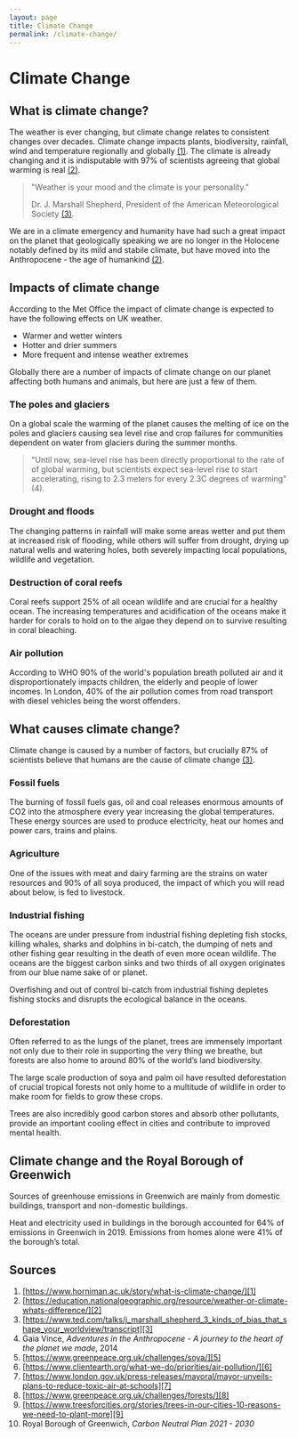 ```yaml
---
layout: page
title: Climate Change
permalink: /climate-change/
---
```


# Climate Change

## What is climate change?

The weather is ever changing, but climate change relates to consistent changes over decades. Climate change impacts plants, biodiversity, rainfall, wind and temperature regionally  and globally [(1)][1]. The climate is already changing and it is indisputable with 97% of scientists agreeing that global warming is real [(2)][2].

> "Weather is your mood and the climate is your personality."
>
> Dr. J. Marshall Shepherd, President of the American Meteorological Society [(3)][3].

We are in a climate emergency and humanity have had such a great impact on the planet that geologically speaking we are no longer in the Holocene notably defined by its mild and stabile climate, but have moved into the Anthropocene - the age of humankind [(2)][2].

## Impacts of climate change

According to the Met Office the impact of climate change is expected to have the following effects on UK weather. 

* Warmer and wetter winters
* Hotter and drier summers
* More frequent and intense weather extremes

Globally there are a number of impacts of climate change on our planet affecting both humans and animals, but here are just a few of them. 

### The poles and glaciers

On a global scale the warming of the planet causes the melting of ice on the poles and glaciers causing sea level rise and crop failures for communities dependent on water from glaciers during the summer months.

> "Until now, sea-level rise has been directly proportional to the rate of of global warming, but scientists
> expect sea-level rise to start accelerating, rising to 2.3 meters for every 2.3C degrees of warming" (4).

### Drought and floods

The changing patterns in rainfall will make some areas wetter and put them at increased risk of flooding, while others will suffer from drought, drying up natural wells and watering holes, both severely impacting local populations, wildlife and vegetation.

### Destruction of coral reefs

Coral reefs support 25% of all ocean wildlife and are crucial for a healthy ocean. The increasing temperatures and acidification of the oceans make it harder for corals to hold on to the algae they depend on to survive resulting in coral bleaching.

### Air pollution

According to WHO 90% of the world's population breath polluted air and it disproportionately impacts children, the elderly and people of lower incomes. In London, 40% of the air pollution comes from road transport with diesel vehicles being the worst offenders.

## What causes climate change?

Climate change is caused by a number of factors, but crucially 87% of scientists believe that humans are the cause of climate change [(3)][3].

### Fossil fuels

The burning of fossil fuels gas, oil and coal releases enormous amounts of CO2 into the atmosphere every year increasing the global temperatures. These energy sources are used to produce electricity, heat our homes and power cars, trains and plains. 

### Agriculture 

One of the issues with meat and dairy farming are the strains on water resources and 90% of all soya produced, the impact of which you will read about below, is fed to livestock.

### Industrial fishing

The oceans are under pressure from industrial fishing depleting fish stocks, killing whales, sharks and dolphins in bi-catch, the dumping of nets and other fishing gear resulting in the death of even more ocean wildlife. The oceans are the biggest carbon sinks and two thirds of all oxygen originates from our blue name sake of or planet. 

Overfishing and out of control bi-catch from industrial fishing depletes fishing stocks and disrupts the ecological balance in the oceans.

### Deforestation

Often referred to as the lungs of the planet, trees are immensely important not only due to their role in supporting the very thing we breathe, but forests are also home to around 80% of the world’s land biodiversity.

The large scale production of soya and palm oil have resulted deforestation of crucial tropical forests not only home to a multitude of wildlife in order to make room for fields to grow these crops. 

Trees are also incredibly good carbon stores and absorb other pollutants, provide an important cooling effect in cities and contribute to improved mental health.

## Climate change and the Royal Borough of Greenwich

Sources of greenhouse emissions in Greenwich are mainly from domestic buildings, transport and non-domestic buildings.

Heat and electricity used in buildings in the borough accounted for 64% of emissions in Greenwich in 2019. Emissions from homes alone were 41% of the borough’s total.

## Sources

1. [https://www.horniman.ac.uk/story/what-is-climate-change/][1]
2. [https://education.nationalgeographic.org/resource/weather-or-climate-whats-difference/][2]
3. [https://www.ted.com/talks/j_marshall_shepherd_3_kinds_of_bias_that_shape_your_worldview/transcript][3]
4. Gaia Vince, *Adventures in the Anthropocene - A journey to the heart of the planet we made*, 2014
5. [https://www.greenpeace.org.uk/challenges/soya/][5]
6. [https://www.clientearth.org/what-we-do/priorities/air-pollution/][6]
7. [https://www.london.gov.uk/press-releases/mayoral/mayor-unveils-plans-to-reduce-toxic-air-at-schools][7]
8. [https://www.greenpeace.org.uk/challenges/forests/][8]
9. [https://www.treesforcities.org/stories/trees-in-our-cities-10-reasons-we-need-to-plant-more][9]
10. Royal Borough of Greenwich, *Carbon Neutral Plan 2021 - 2030*



[1]: https://www.horniman.ac.uk/story/what-is-climate-change/
[2]: https://education.nationalgeographic.org/resource/weather-or-climate-whats-difference/
[3]: https://www.ted.com/talks/j_marshall_shepherd_3_kinds_of_bias_that_shape_your_worldview/transcript
[5]: https://www.greenpeace.org.uk/challenges/soya/
[6]: https://www.clientearth.org/what-we-do/priorities/air-pollution/
[7]: https://www.london.gov.uk/press-releases/mayoral/mayor-unveils-plans-to-reduce-toxic-air-at-schools
[8]: https://www.greenpeace.org.uk/challenges/forests/
[9]: https://www.treesforcities.org/stories/trees-in-our-cities-10-reasons-we-need-to-plant-more

